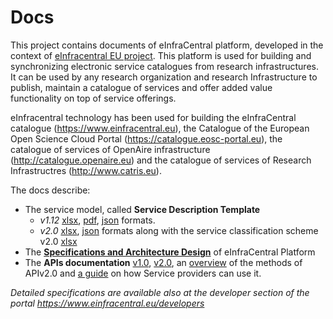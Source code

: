 # Docs
This project contains documents of eInfraCentral platform, developed in the context of [eInfracentral EU project](http://einfracentral.eu/). This platform is used for building and synchronizing electronic service catalogues from research infrastructures. It can be used by any research organization and research Infrastructure to publish, maintain a catalogue of services and offer added value functionality on top of service offerings.

eInfracentral technology has been used for building the eInfraCentral catalogue (https://www.einfracentral.eu), the Catalogue of the European Open Science Cloud Portal (https://catalogue.eosc-portal.eu),  the catalogue of services of OpenAire infrastructure (http://catalogue.openaire.eu) and the catalogue of services of Research Infrastructres (http://www.catris.eu).

The docs describe: 
- The service model, called **Service Description Template** 
  - *v1.12* [xlsx](eInfraCentral_SDTv1.12.xlsx), [pdf](eInfraCentral_SDTv1.12.pdf), [json](eInfraCentral_SDTv1.12.json) formats.
  - *v2.0* [xlsx](eInfraCentral-SDTv2.0.xlsx), [json](APIs%20v2.0%20Schema) formats along with the service classification scheme v2.0 [xlsx](eInfraCentral_ServiceClassification_v2.0.xlsx)
- The [**Specifications and Architecture Design**](eInfraCentral_Architecture_Specs_v1.0.pdf) of eInfraCentral Platform
- The **APIs documentation** [v1.0](eInfraCentral_APIs_v1.0.pdf), [v2.0](eInfraCentral_APIs_v2.0.pdf), an [overview](eInfraCentral_APIs_v2.0_Overview.pdf) of the methods of APIv2.0 and [a guide](EIC_APIs@HowTO.pdf)  on how Service providers can use it.

*Detailed specifications are available also at the developer section of the portal https://www.einfracentral.eu/developers*




